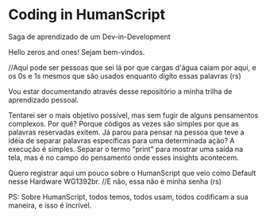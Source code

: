 # Coding in HumanScript
Saga de aprendizado de um Dev-in-Development

Hello zeros and ones! Sejam bem-vindos.

//Aqui pode ser pessoas que sei lá por que cargas d'água caiam por aqui, e os 0s e 1s mesmos que são usados enquanto dígito essas palavras (rs)

Vou estar documentando através desse repositório a minha trilha de aprendizado pessoal.

Tentarei ser o mais objetivo possível, mas sem fugir de alguns pensamentos complexos. Por quê? Porque códigos as vezes são simples por que as palavras reservadas exitem.
Já parou para pensar na pessoa que teve a idéia de separar palavras específicas para uma determinada ação? A execução é simples. Separar o termo "print" para mostrar uma saída na tela, mas é no campo do pensamento onde esses insights acontecem.

Quero registrar aqui um pouco sobre o HumanScript que veio como Default nesse Hardware WG1392br. //E não, essa não é minha senha (rs)

PS: Sobre HumanScript, todos temos, todos usam, todos codificam a sua maneira, e isso é incrível.

